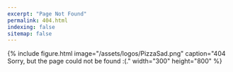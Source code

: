 ```yaml
---
excerpt: "Page Not Found"
permalink: 404.html
indexing: false
sitemap: false
---
```


{% include figure.html image="/assets/logos/PizzaSad.png" caption="404 Sorry, but the page could not be found :(." width="300" height="800" %}
